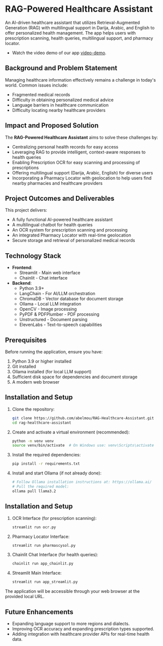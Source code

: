 # RAG-Powered Healthcare Assistant

An AI-driven healthcare assistant that utilizes Retrieval-Augmented Generation (RAG) with multilingual support in Darija, Arabic, and English to offer personalized health management. The app helps users with prescription scanning, health queries, multilingual support, and pharmacy locator.

- Watch the video demo of our app [video-demo](https://shorturl.at/HHoY6).

## Background and Problem Statement

Managing healthcare information effectively remains a challenge in today's world. Common issues include:

- Fragmented medical records
- Difficulty in obtaining personalized medical advice
- Language barriers in healthcare communication
- Difficulty locating nearby healthcare providers

## Impact and Proposed Solution

The **RAG-Powered Healthcare Assistant** aims to solve these challenges by:

- Centralizing personal health records for easy access
- Leveraging RAG to provide intelligent, context-aware responses to health queries
- Enabling Prescription OCR for easy scanning and processing of prescriptions
- Offering multilingual support (Darija, Arabic, English) for diverse users
- Incorporating a Pharmacy Locator with geolocation to help users find nearby pharmacies and healthcare providers

## Project Outcomes and Deliverables

This project delivers:

- A fully functional AI-powered healthcare assistant
- A multilingual chatbot for health queries
- An OCR system for prescription scanning and processing
- An integrated Pharmacy Locator with real-time geolocation
- Secure storage and retrieval of personalized medical records

## Technology Stack

- **Frontend**: 
  - Streamlit - Main web interface
  - Chainlit - Chat interface
- **Backend**:
  - Python 3.9+
  - LangChain - For AI/LLM orchestration
  - ChromaDB - Vector database for document storage
  - Ollama - Local LLM integration
  - OpenCV - Image processing
  - PyPDF & PDFPlumber - PDF processing
  - Unstructured - Document parsing
  - ElevenLabs - Text-to-speech capabilities

## Prerequisites

Before running the application, ensure you have:

1. Python 3.9 or higher installed
2. Git installed
3. Ollama installed (for local LLM support)
4. Sufficient disk space for dependencies and document storage
5. A modern web browser

## Installation and Setup

1. Clone the repository:
   ```bash
   git clone https://github.com/abelmou/RAG-Healthcare-Assistant.git
   cd rag-healthcare-assistant
   ```

2. Create and activate a virtual environment (recommended):
   ```bash
   python -m venv venv
   source venv/bin/activate  # On Windows use: venv\Scripts\activate
   ```

3. Install the required dependencies:
   ```bash
   pip install -r requirements.txt
   ```

4. Install and start Ollama (if not already done):
   ```bash
   # Follow Ollama installation instructions at: https://ollama.ai/
   # Pull the required model:
   ollama pull llama3.2
   ```

## Installation and Setup

1. OCR Interface (for prescription scanning):
   ```bash
   streamlit run ocr.py
   ```

2. Pharmacy Locator Interface:
   ```bash
   streamlit run pharmascysol.py
   ```

3. Chainlit Chat Interface (for health queries):
   ```bash
   chainlit run app_chainlit.py
   ```

4. Streamlit Main Interface:
   ```bash
   streamlit run app_streamlit.py
   ```

The application will be accessible through your web browser at the provided local URL.

## Future Enhancements
- Expanding language support to more regions and dialects.
- Improving OCR accuracy and expanding prescription types supported.
- Adding integration with healthcare provider APIs for real-time health data.